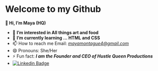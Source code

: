 # Welcome to my Github
**👋 Hi, I’m Maya (HQ)**
- 👀 **I’m interested in All things art and food**
- 🌱 **I’m currently learning ... HTML and CSS**
- 📫 How to reach me Email: *mayamontague4@gmail.com*
- 😄 Pronouns: She/Her
- ⚡ Fun fact: ***I am the Founder and CEO of Hustle Queen Productions***
- 
  [![Linkedin Badge]([https://img.shields.io/badge/-Samujjwaal%20Dey-0072b1?style=flat&logo=Linkedin&logoColor=white)](https://www.linkedin.com/in/samujjwaal/](https://www.linkedin.com/in/maya-montague-a8288b274/) "Connect on LinkedIn")

<!---
hturayam11/hturayam11 is a ✨ special ✨ repository because its `README.md` (this file) appears on your GitHub profile.
You can click the Preview link to take a look at your changes.
--->
